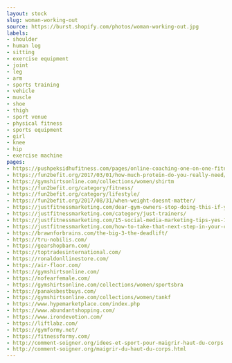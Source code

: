 ```yaml
---
layout: stock
slug: woman-working-out
source: https://burst.shopify.com/photos/woman-working-out.jpg
labels:
- shoulder
- human leg
- sitting
- exercise equipment
- joint
- leg
- arm
- sports training
- vehicle
- muscle
- shoe
- thigh
- sport venue
- physical fitness
- sports equipment
- girl
- knee
- hip
- exercise machine
pages:
- https://pushpeksidhufitness.com/pages/online-coaching-one-on-one-fitness-nutrition-coaching
- https://fun2befit.org/2017/03/01/how-much-protein-do-you-really-need/
- https://gymshirtsonline.com/collections/women/shirtm
- https://fun2befit.org/category/fitness/
- https://fun2befit.org/category/lifestyle/
- https://fun2befit.org/2017/08/31/when-weight-doesnt-matter/
- https://justfitnessmarketing.com/dear-gym-owners-stop-doing-this-if-you-want-to-grow-your-gym/b40/
- https://justfitnessmarketing.com/category/just-trainers/
- https://justfitnessmarketing.com/15-social-media-marketing-tips-yes-15-to-grow-your-training-business/b20/
- https://justfitnessmarketing.com/how-to-take-that-next-step-in-your-career-as-a-trainer/
- https://brawnforbrains.com/the-big-3-the-deadlift/
- https://tru-nobilis.com/
- https://gearshopbarn.com/
- https://toptradesinternational.com/
- https://ronaldonllinestore.com/
- https://air-floor.com/
- https://gymshirtsonline.com/
- https://nofearfemale.com/
- https://gymshirtsonline.com/collections/women/sportsbra
- https://panaksbestbuys.com/
- https://gymshirtsonline.com/collections/women/tankf
- https://www.hypemarketplace.com/index.php
- https://www.abundantshopping.com/
- https://www.irondevotion.com/
- https://liftlabz.com/
- https://gymformy.net/
- https://fitnessformy.com/
- http://comment-soigner.org/idees-et-sport-pour-maigrir-haut-du-corps.html
- http://comment-soigner.org/maigrir-du-haut-du-corps.html
---
```

